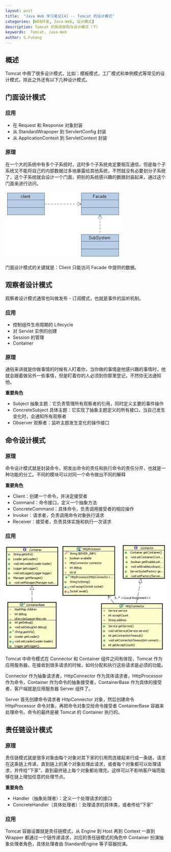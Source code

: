 ```yaml
---
layout: post
title:  "Java Web 学习笔记[4] -- Tomcat 的设计模式"
categories: [WEB开发, Java-Web, 设计模式]
description: Tomcat 的系统架构与设计模式（下）
keywords:  Tomcat, Java-Web
author: G.Fukang
---
```

## 概述

Tomcat 中用了很多设计模式，比如：模板模式，工厂模式和单例模式等常见的设计模式，除此之外还有以下几种设计模式。

## 门面设计模式

### 应用

- 在 Request 和 Response 对象封装
- 从 StandardWrapoper 到 ServlertConfig 封装
- 从 ApplicationContext 到 ServletContext 封装

### 原理

在一个大的系统中有多个子系统时，这时多个子系统肯定要相互通信，但是每个子系统又不能将自己的内部数据过多地暴露给其他系统，不然就没有必要划分子系统了，这个子系统就会设计一个门面，把别的系统感兴趣的数据封装起来，通过这个门面来进行访问。

![](https://github.com/gongfukangEE/gongfukangEE.github.io/raw/master/_pic/Web/%E9%97%A8%E9%9D%A2%E8%AE%BE%E8%AE%A1%E6%A8%A1%E5%BC%8F.jpg)

门面设计模式的关键就是：Client 只能访问 Facade 中提供的数据。

## 观察者设计模式

观察者设计模式通常也叫做发布 - 订阅模式，也就是事件的监听机制。

### 应用

- 控制组件生命周期的 Lifecycle
- 对 Servlet 实例的创建
- Session 的管理
- Container

### 原理

通俗来讲就是你做事情的时候有人盯着你，当你做的事情是他感兴趣的事情时，他就会跟着做另外一些事情，但是盯着你的人必须到你那里登记，不然你无法通知他。

**重要角色**

- Subject 抽象主题：它负责管理所有观察者的引用，同时定义主要的事件操作
- ConcreteSubject 具体主题：它实现了抽象主题定义的所有接口，当自己发生变化时，会通知所有观察者
- Observer 观察者：监听主题发生变化的操作接口

## 命令设计模式

### 原理

命令设计模式就是封装命令，把发出命令的责任和执行命令的责任分开，也就是一种功能的分工。不同的模块可以对同一个命令做出不同的解释

**重要角色**

- Client：创建一个命令，并决定接受者
- Command：命令接口，定义一个抽象方法
- ConcreteCommand：具体命令，负责调用接受者的相应操作
- Invoker：请求者，负责调用命令对象执行请求
- Receiver：接受者，负责具体实施和执行一次请求

### 应用

![](https://github.com/gongfukangEE/gongfukangEE.github.io/raw/master/_pic/Web/%E5%91%BD%E4%BB%A4%E6%A8%A1%E5%BC%8F.png)

Tomcat 中命令模式在 Connector 和 Container 组件之间有体现，Tomcat 作为应用服务器，在接收到很多请求的时候，如何分配和执行这些请求是必须的功能。

Connector 作为抽象请求者，HttpConnector 作为具体请求者，HttpProcessor 作为命令，Container 作为命令的抽象接受者，ContainerBase 作为具体的接受者，客户端就是应用服务器 Server 组件了。

Server 首先创建命令请求者 HttpConnector 对象，然后创建命令 HttpProcessor 命令对象，再把命令对象交给命令接受者 ContainerBase 容器来处理命令。命令的最终是被 Tomcat 的 Container 执行的。

## 责任链设计模式

### 原理

责任链模式就是很多对象由每个对象对其下家的引用而连接起来行成一条链，请求在这条链上传递，直到链上的某个对象处理此请求，或者每个对象都可以处理请求，并传给“下家”，直到最终链上每个对象都处理完。这样可以不影响客户端而能够在链上增加任意的处理节点。

**重要角色**

- Handler（抽象处理者）：定义一个处理请求的接口
- ConcreteHandler（具体处理者）：处理请求的具体类，或者传给“下家”

### 应用

Tomcat 容器设置就是责任链模式，从 Engine 到 Host 再到 Context 一直到 Wrapper 都通过一个链传递请求，对应的责任链模式的角色中 Container 扮演抽象处理者角色，具体处理者由 StandardEngine 等子容器扮演。



